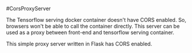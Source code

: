 #CorsProxyServer

The Tensorflow serving docker container doesn't have CORS enabled. So, browsers won't be able to call the container directly.
This server can be used as a proxy between front-end and tensorflow serving container.


This simple proxy server written in Flask has CORS enabled. 

